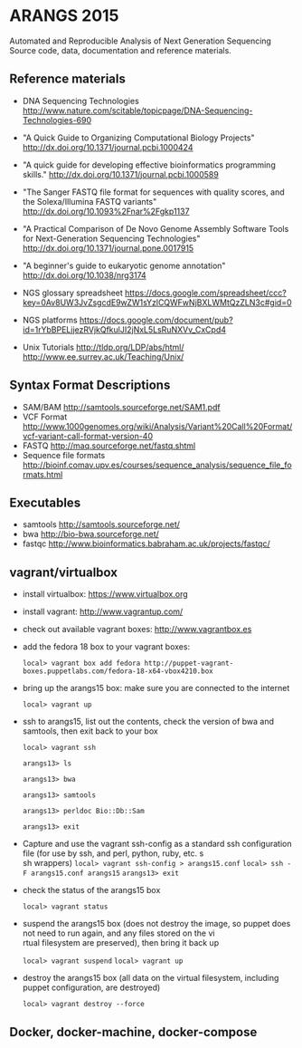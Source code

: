 # ARANGS 2015

Automated and Reproducible Analysis of Next Generation Sequencing Source code, data, 
documentation and reference materials.

## Reference materials

* DNA Sequencing Technologies
http://www.nature.com/scitable/topicpage/DNA-Sequencing-Technologies-690

* "A Quick Guide to Organizing Computational Biology Projects"
http://dx.doi.org/10.1371/journal.pcbi.1000424

* "A quick guide for developing effective bioinformatics programming skills."
http://dx.doi.org/10.1371/journal.pcbi.1000589

* "The Sanger FASTQ file format for sequences with quality scores, and the Solexa/Illumina FASTQ variants"
http://dx.doi.org/10.1093%2Fnar%2Fgkp1137

* "A Practical Comparison of De Novo Genome Assembly Software Tools for Next-Generation Sequencing Technologies"
http://dx.doi.org/10.1371/journal.pone.0017915

* "A beginner's guide to eukaryotic genome annotation"
http://dx.doi.org/10.1038/nrg3174

* NGS glossary spreadsheet
https://docs.google.com/spreadsheet/ccc?key=0Av8UW3JvZsgcdE9wZW1sYzlCQWFwNjBXLWMtQzZLN3c#gid=0

* NGS platforms
https://docs.google.com/document/pub?id=1rYbBPELjjezRVjkQfkulJI2jNxL5LsRuNXVv_CxCpd4

* Unix Tutorials
http://tldp.org/LDP/abs/html/
http://www.ee.surrey.ac.uk/Teaching/Unix/

## Syntax Format Descriptions

* SAM/BAM http://samtools.sourceforge.net/SAM1.pdf
* VCF Format http://www.1000genomes.org/wiki/Analysis/Variant%20Call%20Format/vcf-variant-call-format-version-40
* FASTQ http://maq.sourceforge.net/fastq.shtml
* Sequence file formats http://bioinf.comav.upv.es/courses/sequence_analysis/sequence_file_formats.html

## Executables

* samtools http://samtools.sourceforge.net/
* bwa http://bio-bwa.sourceforge.net/
* fastqc http://www.bioinformatics.babraham.ac.uk/projects/fastqc/

## vagrant/virtualbox

* install virtualbox: https://www.virtualbox.org
* install vagrant: http://www.vagrantup.com/
* check out available vagrant boxes: http://www.vagrantbox.es
* add the fedora 18 box to your vagrant boxes:

    `local> vagrant box add fedora http://puppet-vagrant-boxes.puppetlabs.com/fedora-18-x64-vbox4210.box`

* bring up the arangs15 box: make sure you are connected to the internet

    `local> vagrant up`

* ssh to arangs15, list out the contents, check the version of bwa and samtools, then exit back to your box

    `local> vagrant ssh`

    `arangs13> ls`

    `arangs13> bwa`

    `arangs13> samtools`

    `arangs13> perldoc Bio::Db::Sam`

    `arangs13> exit`

* Capture and use the vagrant ssh-config as a standard ssh configuration file (for use by ssh, and perl, python, ruby, etc. s\
sh wrappers)
    `local> vagrant ssh-config > arangs15.conf`
    `local> ssh -F arangs15.conf arangs15`
    `arangs13> exit`

* check the status of the arangs15 box

    `local> vagrant status`

*  suspend the arangs15 box (does not destroy the image, so puppet does not need to run again, and any files stored on the vi\
rtual filesystem are preserved), then bring it back up

    `local> vagrant suspend`
    `local> vagrant up`

* destroy the arangs15 box (all data on the virtual filesystem, including puppet configuration, are destroyed)

    `local> vagrant destroy --force`

## Docker, docker-machine, docker-compose
